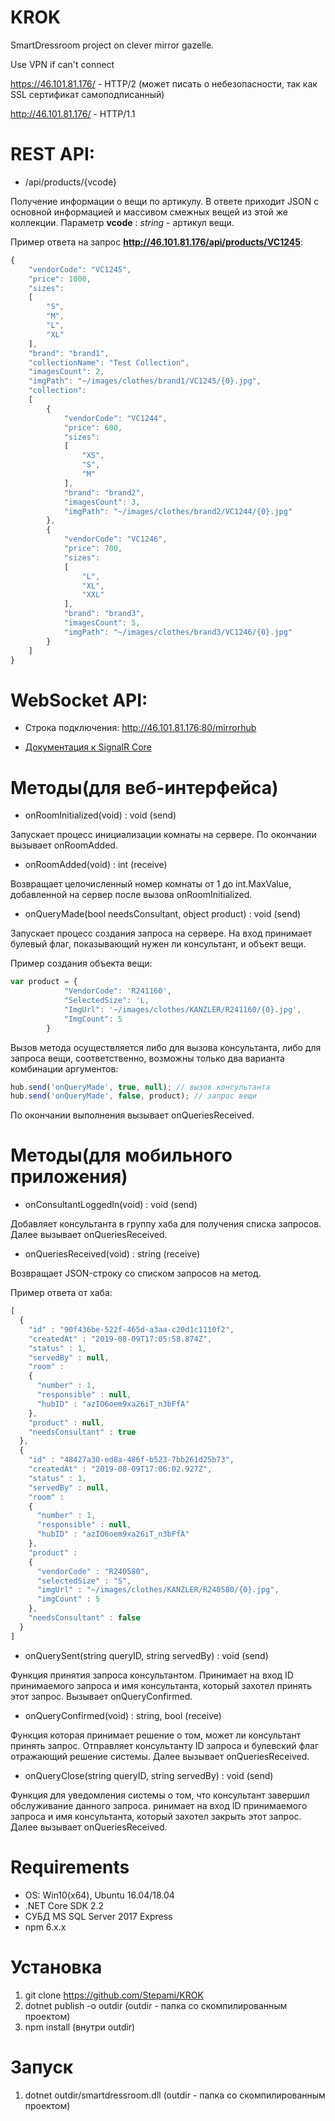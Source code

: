 # KROK
SmartDressroom project on clever mirror gazelle.

Use VPN if can't connect

https://46.101.81.176/ - HTTP/2 (может писать о небезопасности, так как SSL сертификат самоподписанный)

http://46.101.81.176/ - HTTP/1.1
# REST API:
- /api/products/{vcode}

Получение информации о вещи по артикулу. В ответе приходит JSON с основной информацией и массивом смежных вещей из этой же коллекции. Параметр **vcode** : *string* - артикул вещи.

Пример ответа на запрос **http://46.101.81.176/api/products/VC1245**:
```javascript
{
    "vendorCode": "VC1245",
    "price": 1000,
    "sizes":
    [
        "S",
        "M",
        "L",
        "XL"
    ],
    "brand": "brand1",
    "collectionName": "Test Collection",
    "imagesCount": 2,
    "imgPath": "~/images/clothes/brand1/VC1245/{0}.jpg",
    "collection":
    [
        {
            "vendorCode": "VC1244",
            "price": 600,
            "sizes":
            [
                "XS",
                "S",
                "M"
            ],
            "brand": "brand2",
            "imagesCount": 3,
            "imgPath": "~/images/clothes/brand2/VC1244/{0}.jpg"
        },
        {
            "vendorCode": "VC1246",
            "price": 700,
            "sizes":
            [
                "L",
                "XL",
                "XXL"
            ],
            "brand": "brand3",
            "imagesCount": 5,
            "imgPath": "~/images/clothes/brand3/VC1246/{0}.jpg"
        }
    ]
}
```

# WebSocket API:

- Строка подключения: http://46.101.81.176:80/mirrorhub

- [Документация к SignalR Core](https://docs.microsoft.com/en-us/aspnet/core/signalr/introduction?view=aspnetcore-2.2)
# Методы(для веб-интерфейса)

- onRoomInitialized(void) : void (send)

Запускает процесс инициализации комнаты на сервере. По окончании вызывает onRoomAdded.

- onRoomAdded(void) : int (receive)

Возвращает целочисленный номер комнаты от 1 до int.MaxValue, добавленной на сервер после вызова onRoomInitialized.

- onQueryMade(bool needsConsultant, object product) : void (send)

Запускает процесс создания запроса на сервере. На вход принимает булевый флаг, показывающий нужен ли консультант, и объект вещи.

Пример создания объекта вещи:
```javascript
var product = {
            "VendorCode": 'R241160',
            "SelectedSize": 'L,
            "ImgUrl": '~/images/clothes/KANZLER/R241160/{0}.jpg',
            "ImgCount": 5
        }
```
Вызов метода осуществляется либо для вызова консультанта, либо для запроса вещи, соответственно, возможны только два варианта комбинации аргументов:
```javascript
hub.send('onQueryMade', true, null); // вызов консультанта
hub.send('onQueryMade', false, product); // запрос вещи
```
По окончании выполнения вызывает onQueriesReceived.
# Методы(для мобильного приложения)

- onConsultantLoggedIn(void) : void (send)

Добавляет консультанта в группу хаба для получения списка запросов. Далее вызывает onQueriesReceived.

- onQueriesReceived(void) : string (receive)

Возвращает JSON-строку со списком запросов на метод.

Пример ответа от хаба:
```javascript
[
  {
    "id" : "90f436be-522f-465d-a3aa-c20d1c1110f2",
    "createdAt" : "2019-08-09T17:05:58.874Z",
    "status" : 1,
    "servedBy" : null,
    "room" :
    {
      "number" : 1,
      "responsible" : null,
      "hubID" : "azIO6oem9xa26iT_n3bFfA"
    },
    "product" : null,
    "needsConsultant" : true
  },
  {
    "id" : "48427a30-ed8a-486f-b523-7bb261d25b73",
    "createdAt" : "2019-08-09T17:06:02.927Z",
    "status" : 1,
    "servedBy" : null,
    "room" :
    {
      "number" : 1,
      "responsible" : null,
      "hubID" : "azIO6oem9xa26iT_n3bFfA"
    },
    "product" :
    {
      "vendorCode" : "R240580",
      "selectedSize" : "S",
      "imgUrl" : "~/images/clothes/KANZLER/R240580/{0}.jpg",
      "imgCount" : 5
    },
    "needsConsultant" : false
  }
]
```
- onQuerySent(string queryID, string servedBy) : void (send)

Функция принятия запроса консультантом. Принимает на вход ID принимаемого запроса и имя консультанта, который захотел принять этот запрос. Вызывает onQueryConfirmed.

- onQueryConfirmed(void) : string, bool (receive)

Функция которая принимает решение о том, может ли консультант принять запрос. Отправляет консультанту ID запроса и булевский флаг отражающий решение системы. Далее вызывает onQueriesReceived.

- onQueryClose(string queryID, string servedBy) : void (send)

Функция для уведомления системы о том, что консультант завершил обслуживание данного запроса. ринимает на вход ID принимаемого запроса и имя консультанта, который захотел закрыть этот запрос. Далее вызывает onQueriesReceived.
# Requirements
- OS: Win10(x64), Ubuntu 16.04/18.04
- .NET Core SDK 2.2
- СУБД MS SQL Server 2017 Express
- npm 6.x.x
# Установка
1. git clone https://github.com/Stepami/KROK
2. dotnet publish -o outdir (outdir - папка со скомпилированным проектом)
3. npm install (внутри outdir)
# Запуск
1. dotnet outdir/smartdressroom.dll (outdir - папка со скомпилированным проектом)
